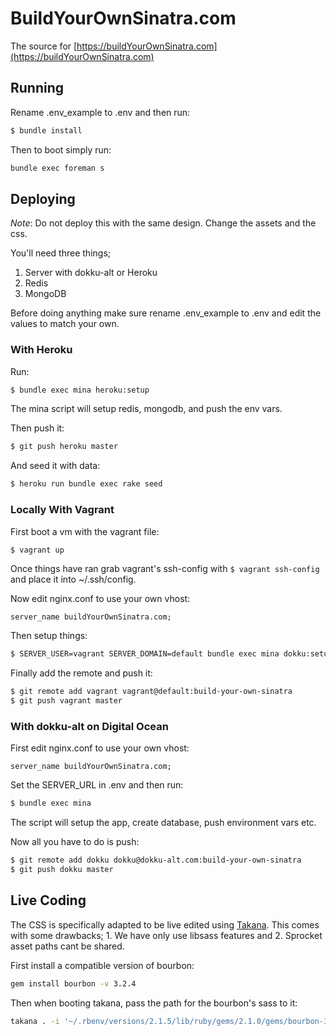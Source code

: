 # BuildYourOwnSinatra.com

The source for [https://buildYourOwnSinatra.com](https://buildYourOwnSinatra.com)

## Running

Rename .env_example to .env and then run:

```sh
$ bundle install
```

Then to boot simply run:

```sh
bundle exec foreman s
```

## Deploying

*Note*: Do not deploy this with the same design. Change the assets and the css.

You'll need three things;

1. Server with dokku-alt or Heroku
2. Redis
3. MongoDB

Before doing anything make sure rename .env_example to .env and edit the values to match your own.

### With Heroku

Run:

```sh
$ bundle exec mina heroku:setup
```

The mina script will setup redis, mongodb, and push the env vars.

Then push it:

```sh
$ git push heroku master
```

And seed it with data:

```sh
$ heroku run bundle exec rake seed
```

### Locally With Vagrant

First boot a vm with the vagrant file:

```sh
$ vagrant up
```

Once things have ran grab vagrant's ssh-config with `$ vagrant ssh-config` and place it into ~/.ssh/config.

Now edit nginx.conf to use your own vhost:

```nginx
server_name buildYourOwnSinatra.com;
```

Then setup things:

```sh
$ SERVER_USER=vagrant SERVER_DOMAIN=default bundle exec mina dokku:setup --port 2222
```

Finally add the remote and push it:

```sh
$ git remote add vagrant vagrant@default:build-your-own-sinatra
$ git push vagrant master
```

### With dokku-alt on Digital Ocean

First edit nginx.conf to use your own vhost:

```nginx
server_name buildYourOwnSinatra.com;
```

Set the SERVER_URL in .env and then run:

```sh
$ bundle exec mina
```

The script will setup the app, create database, push environment vars etc.

Now all you have to do is push:

```sh
$ git remote add dokku dokku@dokku-alt.com:build-your-own-sinatra
$ git push dokku master
```

## Live Coding

The CSS is specifically adapted to be live edited using [Takana](https://github.com/mechio/takana). This comes with some drawbacks; 1. We have only use libsass features and 2. Sprocket asset paths cant be shared.

First install a compatible version of bourbon:

```sh
gem install bourbon -v 3.2.4
```

Then when booting takana, pass the path for the bourbon's sass to it:

```sh
takana . -i '~/.rbenv/versions/2.1.5/lib/ruby/gems/2.1.0/gems/bourbon-3.2.4/dist'
```
